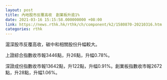 ```yaml
---
layout: post
title: 內地股市反覆高收　創業板升逾1%
date: 2021-03-16 15:15:58.000000000 +08:00
link: https://news.rthk.hk/rthk/ch/component/k2/1580870-20210316.htm
categories: rthk
---
```


滬深股市反覆高收，碳中和相關股份升幅較大。

上證綜合指數收市報3446點，升26點，升幅0.78%。

深證成份指數收市報13642點，升122點，升幅0.91%。創業板指數收市報2672點，升28點，升幅1.06%。
